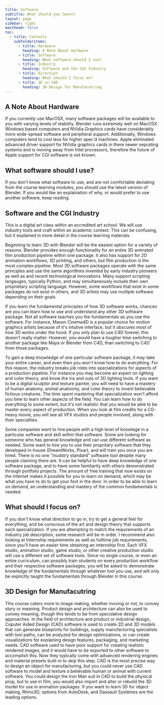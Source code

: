 ```yaml
---
title: Software
subtitle: What should you learn?
layout: page
sidebar: right
masthead: false
toc:
  - title: Contents
    subfolderitems:
      - title: Hardware
        heading: A Note About Hardware
      - title: Software
        heading: What software should I use?
      - title: Industry
        heading: Software and the CGI Industry
      - title: Direction
        heading: What should I focus on?
      - title: 3D vs CAD
        heading: 3D Design for Manufacutring
---
```

## A Note About Hardware

If you currently use MacOSX, many software packages will be available to you with varying levels of stability. Blender runs extremely well on MacOSX. Windows based computers and NVidia Graphics cards have considerably more wide-spread software and peripheral support. Additionally, Windows computers tend to cost less for higher spec'd machines. Apple eliminated advanced driver support for NVidia graphics cards in there newer oeprating systems and is moving away from Intel processors, therefore the future of Apple support for CGI software is not known.

## What software should I use?

If you don't know what software to use, and are not comfortable deviating from the course learning modules, you should use the latest version of Blender. If you would like an explaination of why, or would prefer to use another software, keep reading.

## Software and the CGI Industry

This is a digital art class within an accredited art school. We will use industry tools and craft within an academic context. This can be confusing, but it explained in more detail in the course learning materials.

Beginning to learn 3D with Blender will be the easiest option for a variety of reasons. Blender provides enough functionality for an entire 3D animated film production pipeline within one package. It also has support for 2D animation workflows, 3D printing, and others, but film production is the most complex pipeline. Most 3D software packages operate with the same principles and use the same algorithms invented by early industry pioneers as well as and recent technological innovations. Many support scripting langauges, typically Python, and may simultaneously include their own proprietary scripting language. However, some workflows that exist in some packages do not exist in others, and 3D artists may use multiple software depending on their goals.

If you learn the fundamental principles of how 3D software works, chances are you can learn how to use and understand any other 3D software package. Not all software teaches you the fundamentals as you use the software. For instance, Maxon Cinema4D is a popular choice for motion graphics artists because of it's intutive interface, but it obscures most of how 3D works under the hood. If you only plan to use C4D forever, this doesn't really matter. However, you would have a tougher time switching to another package like Maya or Blender from C4D, than switching to C4D from those packages.

To gain a deep knowledge of one particular software package, it may take your entire career, and even then you won't know how to do everything. For this reason, the industry breaks job roles into specializations for aspects of a production pipeline. For instance you may become an expert on lighting and color theory, and know the ins and outs of 3D lighting tools. If you want to be a digital sculptor and texture painter, you will need to have a mastery of human anatomy, animal anatonmy, and color theory to invent believable fictious creatures. The time spent mastering that specialization won't afford you time to learn other aspects of the field. You can learn how to do everything to some extent, but it's not realistic that you would be able to be master every aspect of production. When you look at film credits for a CG-heavy movie, you will see all VFX studios and people involved, along with their specialties.

Some companies want to hire people with a high level of knowlege in a particular software and skill within that software. Some are looking for someone who has general knowledge and can use different software as needed. Some want to hire you to use their propritary software that they developed in-house (DreamWorks, Pixar), and will train you once you are hired. There is no one "inudstry standard" software tool despite many people claiming there are. It can be helpful to have deep knowledge of one software package, and to have some familiarity with others demonstrated through portfolio projects. The amount of free training that now exists on the Internet makes it possible for you to learn on demand, which may be what you have to do to get your foot in the door. In order to be able to learn on demand, an understanding and mastery of the common fundamentals is needed.

## What should I focus on?

If you don't know what direction to go in, try to get a general feel for everything, and be conscious of the art and design theory that supports each specialization. If you are attempting to match the requirements of an industry job description, some research will be in order. I recommend also looking at Internship requirements as well as fulltime job requirements, since you'll have an easier time obtaining an internship first. Each VFX studio, animation studio, game studio, or other creative production studio will use a different set of software tools. Since no single course, or even an entire curriculum, can possibly train students on every production workflow and their respective software packages, you will be asked to demonstrate knowledge of the fundamentals through whatever tool you use, and will only be explicitly taught the fundamentals through Blender in this course.

## 3D Design for Manufacutring

This course caters more to image making, whether moving or not, to convey story or meaning. Product design and architecture can also be used to convey meaning, though this tends to be from speculative design approaches. In the field of architecture and product or industrial design, Coputer Aided Design (CAD) software is used to create 2D and 3D models that can generate blueprints for buildings, supply manufacturing specialists with tool paths, can be analyzed for design optimizations, or can create visualizations for explaining design features, packaging, and marketing needs. CAD software used to have poor support for creating realistic rendered images, and it would have to be exported to other software to accomplish this. Now they typically come with advanced rendering engines and material presets built-in to skip this step. CAD is the most precise way to design an object for manufacturing, but you could never use CAD software to model and texture a believable human or animal with current software. You could design the Iron Man suit in CAD to build the physical prop, but to use in film, you would also import and alter or rebuild the 3D model for use in animation packages. If you want to learn 3D for object making, Rhino3D, options from AutoDesk, and Dassault Systèmes are the leading options.
